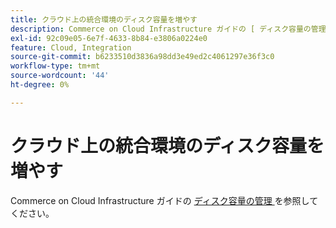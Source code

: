```yaml
---
title: クラウド上の統合環境のディスク容量を増やす
description: Commerce on Cloud Infrastructure ガイドの [ ディスク容量の管理 ] （https://experienceleague.adobe.com/en/docs/commerce-cloud-service/user-guide/develop/storage/manage-disk-space）を参照してください。
exl-id: 92c09e05-6e7f-4633-8b84-e3806a0224e0
feature: Cloud, Integration
source-git-commit: b6233510d3836a98dd3e49ed2c4061297e36f3c0
workflow-type: tm+mt
source-wordcount: '44'
ht-degree: 0%

---
```


# クラウド上の統合環境のディスク容量を増やす

Commerce on Cloud Infrastructure ガイドの [ ディスク容量の管理 ](https://experienceleague.adobe.com/en/docs/commerce-cloud-service/user-guide/develop/storage/manage-disk-space) を参照してください。
